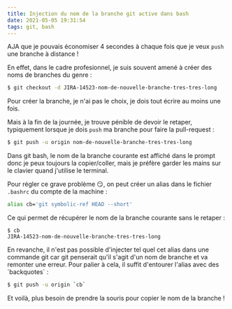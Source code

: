 ```yaml
---
title: Injection du nom de la branche git active dans bash
date: 2021-05-05 19:31:54
tags: git, bash
---
```


AJA que je pouvais économiser 4 secondes à chaque fois que je veux `push` une branche à distance !

En effet, dans le cadre profesionnel, je suis souvent amené à créer des noms de branches du genre :

```bash
$ git checkout -d JIRA-14523-nom-de-nouvelle-branche-tres-tres-long
```

Pour créer la branche, je n'ai pas le choix, je dois tout écrire au moins une fois.

Mais à la fin de la journée, je trouve pénible de devoir le retaper, typiquement lorsque je dois `push` ma branche pour faire la pull-request :

```bash
$ git push -u origin nom-de-nouvelle-branche-tres-tres-long
```

Dans git bash, le nom de la branche courante est affiché dans le prompt donc je peux toujours la copier/coller, mais je préfère garder les mains sur le clavier quand j'utilise le terminal.

Pour régler ce grave problème 😏, on peut créer un alias dans le fichier `.bashrc` du compte de la machine :

```bash
alias cb='git symbolic-ref HEAD --short'
```

Ce qui permet de récupérer le nom de la branche courante sans le retaper :

```shell
$ cb
JIRA-14523-nom-de-nouvelle-branche-tres-tres-long
```

En revanche, il n'est pas possible d'injecter tel quel cet alias dans une commande git car git penserait qu'il s'agit d'un nom de branche et va remonter une erreur. Pour palier à cela, il suffit d'entourer l'alias avec des \`backquotes\` :

```bash
$ git push -u origin `cb`
```

Et voilà, plus besoin de prendre la souris pour copier le nom de la branche !
